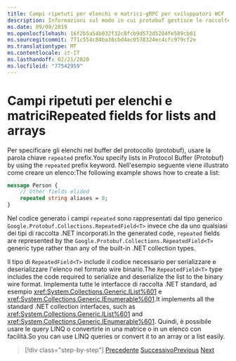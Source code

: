 ```yaml
---
title: Campi ripetuti per elenchi e matrici-gRPC per sviluppatori WCF
description: Informazioni sul modo in cui protobuf gestisce le raccolte e le relative correlazioni con le raccolte .NET.
ms.date: 09/09/2019
ms.openlocfilehash: 16f2b5a54b032f32c8fcb9d572d5284fe589cb01
ms.sourcegitcommit: 771c554c84ba38cbd4ac0578324ec4cfc979cf2e
ms.translationtype: MT
ms.contentlocale: it-IT
ms.lasthandoff: 02/21/2020
ms.locfileid: "77542959"
---
```

# <a name="repeated-fields-for-lists-and-arrays"></a><span data-ttu-id="100c3-103">Campi ripetuti per elenchi e matrici</span><span class="sxs-lookup"><span data-stu-id="100c3-103">Repeated fields for lists and arrays</span></span>

<span data-ttu-id="100c3-104">Per specificare gli elenchi nel buffer del protocollo (protobuf), usare la parola chiave `repeated` prefix.</span><span class="sxs-lookup"><span data-stu-id="100c3-104">You specify lists in Protocol Buffer (Protobuf) by using the `repeated` prefix keyword.</span></span> <span data-ttu-id="100c3-105">Nell'esempio seguente viene illustrato come creare un elenco:</span><span class="sxs-lookup"><span data-stu-id="100c3-105">The following example shows how to create a list:</span></span>

```protobuf
message Person {
    // Other fields elided
    repeated string aliases = 8;
}
```

<span data-ttu-id="100c3-106">Nel codice generato i campi `repeated` sono rappresentati dal tipo generico `Google.Protobuf.Collections.RepeatedField<T>` invece che da uno qualsiasi dei tipi di raccolta .NET incorporati.</span><span class="sxs-lookup"><span data-stu-id="100c3-106">In the generated code, `repeated` fields are represented by the `Google.Protobuf.Collections.RepeatedField<T>` generic type rather than any of the built-in .NET collection types.</span></span> 

<span data-ttu-id="100c3-107">Il tipo di `RepeatedField<T>` include il codice necessario per serializzare e deserializzare l'elenco nel formato wire binario.</span><span class="sxs-lookup"><span data-stu-id="100c3-107">The `RepeatedField<T>` type includes the code required to serialize and deserialize the list to the binary wire format.</span></span> <span data-ttu-id="100c3-108">Implementa tutte le interfacce di raccolta .NET standard, ad esempio <xref:System.Collections.Generic.IList%601> e <xref:System.Collections.Generic.IEnumerable%601>.</span><span class="sxs-lookup"><span data-stu-id="100c3-108">It implements all the standard .NET collection interfaces, such as <xref:System.Collections.Generic.IList%601> and <xref:System.Collections.Generic.IEnumerable%601>.</span></span> <span data-ttu-id="100c3-109">Quindi, è possibile usare le query LINQ o convertirle in una matrice o in un elenco con facilità.</span><span class="sxs-lookup"><span data-stu-id="100c3-109">So you can use LINQ queries or convert it to an array or a list easily.</span></span>

>[!div class="step-by-step"]
><span data-ttu-id="100c3-110">[Precedente](protobuf-nested-types.md)
>[Successivo](protobuf-reserved.md)</span><span class="sxs-lookup"><span data-stu-id="100c3-110">[Previous](protobuf-nested-types.md)
[Next](protobuf-reserved.md)</span></span>
